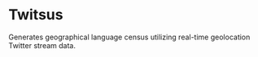 Twitsus
=======

Generates geographical language census utilizing real-time geolocation Twitter stream data. 
